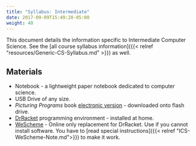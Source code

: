 ```yaml
---
title: "Syllabus: Intermediate"
date: 2017-09-09T15:49:20-05:00
weight: 40
---
```


This document details the information specific to Intermediate Computer Science.
See the [all course syllabus information]({{< relref "resources/Generic-CS-Syllabus.md" >}}) as well. 

## Materials 

* Notebook - a lightweight paper notebook dedicated to computer science.
* USB Drive of any size.
* _Picturing Programs_ book [electronic version](http://PicturingPrograms.com) - downloaded onto flash drive.
* [DrRacket](https://racket-lang.org) programming environment - installed at home.
* [WeScheme](http://wescheme.org) - Online only replacement for DrRacket. Use if you cannot install software. You have to [read special instructions]({{< relref "ICS-WeScheme-Note.md">}}) to make it work.

